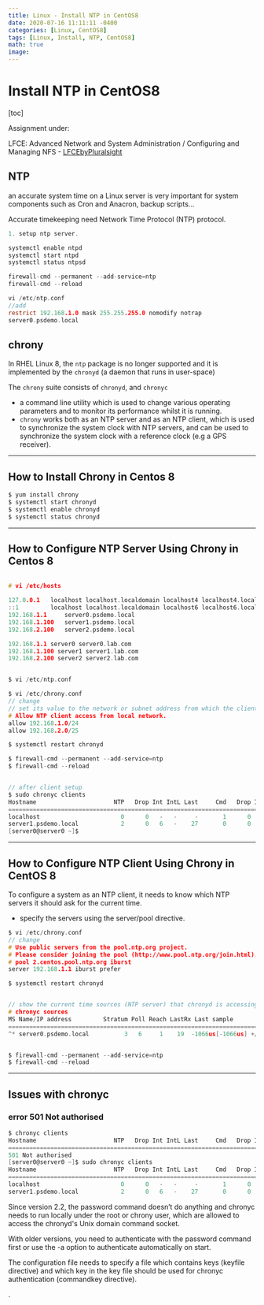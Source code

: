 ```yaml
---
title: Linux - Install NTP in CentOS8
date: 2020-07-16 11:11:11 -0400
categories: [Linux, CentOS8]
tags: [Linux, Install, NTP, CentOS8]
math: true
image: 
---
```



# Install NTP in CentOS8

[toc]

Assignment under:

LFCE: Advanced Network and System Administration / Configuring and Managing NFS - [LFCEbyPluralsight](https://app.pluralsight.com/library/courses/advanced-network-system-administration-lfce/table-of-contents)

## NTP

an accurate system time on a Linux server is very important for system components such as Cron and Anacron, backup scripts...

Accurate timekeeping need Network Time Protocol (NTP) protocol.

```c
1. setup ntp server.

systemctl enable ntpd
systemctl start ntpd
systemctl status ntpsd

firewall-cmd --permanent --add-service=ntp
firewall-cmd --reload

vi /etc/ntp.conf
//add
restrict 192.168.1.0 mask 255.255.255.0 nomodify notrap
server0.psdemo.local
```

## chrony

In RHEL Linux 8, the `ntp` package is no longer supported and it is implemented by the `chronyd` (a daemon that runs in user-space)

The `chrony` suite consists of `chronyd`, and `chronyc`
- a command line utility which is used to change various operating parameters and to monitor its performance whilst it is running.
- `chrony` works both as an NTP server and as an NTP client, which is used to synchronize the system clock with NTP servers, and can be used to synchronize the system clock with a reference clock (e.g a GPS receiver).

---

## How to Install Chrony in Centos 8


```c
$ yum install chrony
$ systemctl start chronyd
$ systemctl enable chronyd
$ systemctl status chronyd
```

---

## How to Configure NTP Server Using Chrony in Centos 8

```c

# vi /etc/hosts

127.0.0.1   localhost localhost.localdomain localhost4 localhost4.localdomain4
::1         localhost localhost.localdomain localhost6 localhost6.localdomain6
192.168.1.1     server0.psdemo.local
192.168.1.100   server1.psdemo.local
192.168.2.100   server2.psdemo.local

192.168.1.1 server0 server0.lab.com
192.168.1.100 server1 server1.lab.com
192.168.2.100 server2 server2.lab.com


$ vi /etc/ntp.conf

$ vi /etc/chrony.conf
// change
// set its value to the network or subnet address from which the clients are allowed to connect.
# Allow NTP client access from local network.
allow 192.168.1.0/24
allow 192.168.2.0/25

$ systemctl restart chronyd

$ firewall-cmd --permanent --add-service=ntp
$ firewall-cmd --reload


// after client setup
$ sudo chronyc clients
Hostname                      NTP   Drop Int IntL Last     Cmd   Drop Int  Last
===============================================================================
localhost                       0      0   -   -     -       1      0   -   142
server1.psdemo.local            2      0   6   -    27       0      0   -     -
[server0@server0 ~]$

```

---

## How to Configure NTP Client Using Chrony in CentOS 8

To configure a system as an NTP client, it needs to know which NTP servers it should ask for the current time.
- specify the servers using the server/pool directive.


```c
$ vi /etc/chrony.conf
// change
# Use public servers from the pool.ntp.org project.
# Please consider joining the pool (http://www.pool.ntp.org/join.html).
# pool 2.centos.pool.ntp.org iburst
server 192.168.1.1 iburst prefer

$ systemctl restart chronyd


// show the current time sources (NTP server) that chronyd is accessing,
# chronyc sources
MS Name/IP address         Stratum Poll Reach LastRx Last sample               
===============================================================================
^* server0.psdemo.local          3   6     1    19  -1066us[-1066us] +/-   68ms


$ firewall-cmd --permanent --add-service=ntp
$ firewall-cmd --reload
```

---

## Issues with chronyc

### error 501 Not authorised

```c
$ chronyc clients
Hostname                      NTP   Drop Int IntL Last     Cmd   Drop Int  Last
===============================================================================
501 Not authorised
[server0@server0 ~]$ sudo chronyc clients
Hostname                      NTP   Drop Int IntL Last     Cmd   Drop Int  Last
===============================================================================
localhost                       0      0   -   -     -       1      0   -   142
server1.psdemo.local            2      0   6   -    27       0      0   -     -
```



Since version 2.2, the password command doesn’t do anything and chronyc needs to run locally under the root or chrony user, which are allowed to access the chronyd's Unix domain command socket.

With older versions, you need to authenticate with the password command first or use the -a option to authenticate automatically on start.

The configuration file needs to specify a file which contains keys (keyfile directive) and which key in the key file should be used for chronyc authentication (commandkey directive).










.
